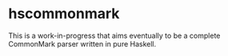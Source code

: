 hscommonmark
============

This is a work-in-progress that aims eventually to be a complete
CommonMark parser written in pure Haskell.

